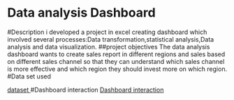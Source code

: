 # Data analysis Dashboard 
#Description
i developed a project in excel creating dashboard which involved several processes:Data transformation,statistical analysis,Data analysis and data visualization.
##project objectives
The data analysis dashboard wants to create sales report in different regions and sales based on different sales channel so that they can understand which sales channel is more effective
and which region they should invest more on which region.
#Data set used

<a href="https://github.com/Nicodemus1234/Data-visualization/blob/main/DASHBOARD%205.xlsx"> dataset </a>
#Dashboard  interaction
<a href="https://github.com/Nicodemus1234/Data-visualization/blob/f7d9d161f2e5886449fa7b44628841f3b4857504/DASHBOARD%202.pdf"> Dashboard interaction </a>

